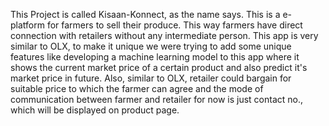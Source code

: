 
This Project is called Kisaan-Konnect, as the name says. This is a e-platform for farmers to sell their produce. This way farmers have direct connection with retailers without any intermediate person. This app is very similar to OLX, to make it unique we were trying to add some unique features like developing a machine learning model to this app where it shows the current market price of a certain product and also predict it's market price in future. Also, similar to OLX, retailer could bargain for suitable price to which the farmer can agree and the mode of communication between farmer and retailer for now is just contact no., which will be displayed on product page.
